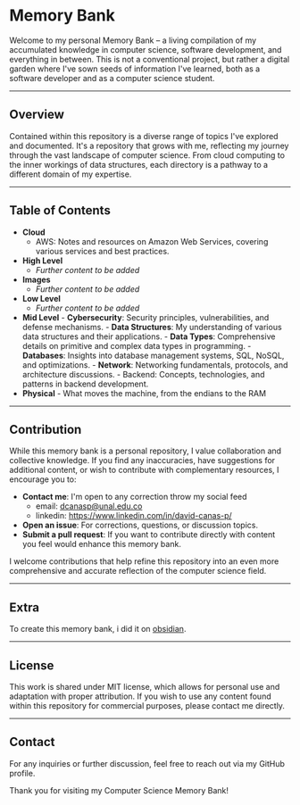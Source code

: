 # Memory Bank

Welcome to my personal Memory Bank – a living compilation of my accumulated knowledge in computer science, software development, and everything in between. This is not a conventional project, but rather a digital garden where I've sown seeds of information I've learned, both as a software developer and as a computer science student.

---
## Overview

Contained within this repository is a diverse range of topics I've explored and documented. It's a repository that grows with me, reflecting my journey through the vast landscape of computer science. From cloud computing to the inner workings of data structures, each directory is a pathway to a different domain of my expertise.

---
## Table of Contents

- **Cloud**
  - AWS: Notes and resources on Amazon Web Services, covering various services and best practices.
- **High Level**
  - *Further content to be added*
- **Images**
  - *Further content to be added*
- **Low Level**
  - *Further content to be added*
- **Mid Level**
	  - **Cybersecurity**: Security principles, vulnerabilities, and defense mechanisms.
	  - **Data Structures**: My understanding of various data structures and their applications.
	  - **Data Types**: Comprehensive details on primitive and complex data types in programming.
	  - **Databases**: Insights into database management systems, SQL, NoSQL, and optimizations.
	  - **Network**: Networking fundamentals, protocols, and architecture discussions.
	  - Backend: Concepts, technologies, and patterns in backend development.
- **Physical**
	  - What moves the machine, from the endians to the RAM

---
## Contribution

While this memory bank is a personal repository, I value collaboration and collective knowledge. If you find any inaccuracies, have suggestions for additional content, or wish to contribute with complementary resources, I encourage you to:

- **Contact me**: I'm open to any correction throw my social feed
	- email: dcanasp@unal.edu.co
	- linkedin: https://www.linkedin.com/in/david-canas-p/ 
- **Open an issue**: For corrections, questions, or discussion topics.
- **Submit a pull request**: If you want to contribute directly with content you feel would enhance this memory bank.

I welcome contributions that help refine this repository into an even more comprehensive and accurate reflection of the computer science field.

---
## Extra

To create this memory bank, i did it on [obsidian](https://obsidian.md/). 

---
## License

This work is shared under MIT license, which allows for personal use and adaptation with proper attribution. If you wish to use any content found within this repository for commercial purposes, please contact me directly.

---
## Contact

For any inquiries or further discussion, feel free to reach out via my GitHub profile.

Thank you for visiting my Computer Science Memory Bank!

